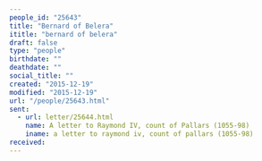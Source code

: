 ```yaml
---
people_id: "25643"
title: "Bernard of Belera"
ititle: "bernard of belera"
draft: false
type: "people"
birthdate: ""
deathdate: ""
social_title: ""
created: "2015-12-19"
modified: "2015-12-19"
url: "/people/25643.html"
sent:
  - url: letter/25644.html
    name: A letter to Raymond IV, count of Pallars (1055-98)
    iname: a letter to raymond iv, count of pallars (1055-98)
received:
---
```

